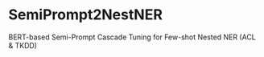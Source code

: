 # SemiPrompt2NestNER
BERT-based Semi-Prompt Cascade Tuning for Few-shot Nested NER (ACL &amp; TKDD)
